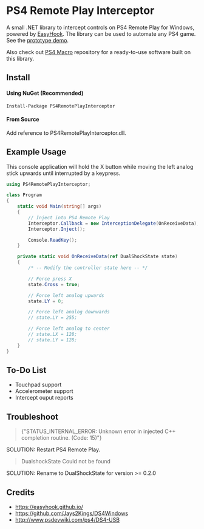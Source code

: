# PS4 Remote Play Interceptor

A small .NET library to intercept controls on PS4 Remote Play for Windows, powered by [EasyHook](https://easyhook.github.io/). The library can be used to automate any PS4 game. See the [prototype demo](https://youtu.be/QjTZsPR-BcI).

Also check out [PS4 Macro](https://github.com/komefai/PS4Macro) repository for a ready-to-use software built on this library.

## Install

#### Using NuGet (Recommended)
```
Install-Package PS4RemotePlayInterceptor
```

#### From Source
Add reference to PS4RemotePlayInterceptor.dll.

## Example Usage

This console application will hold the X button while moving the left analog stick upwards until interrupted by a keypress.

```csharp
using PS4RemotePlayInterceptor;

class Program
{
    static void Main(string[] args)
    {
        // Inject into PS4 Remote Play
        Interceptor.Callback = new InterceptionDelegate(OnReceiveData);
        Interceptor.Inject();

        Console.ReadKey();
    }

    private static void OnReceiveData(ref DualShockState state)
    {
        /* -- Modify the controller state here -- */

        // Force press X
        state.Cross = true;

        // Force left analog upwards
        state.LY = 0;

        // Force left analog downwards
        // state.LY = 255;

        // Force left analog to center
        // state.LX = 128;
        // state.LY = 128;
    }
}
```

## To-Do List

- Touchpad support
- Accelerometer support
- Intercept ouput reports

## Troubleshoot

> {"STATUS_INTERNAL_ERROR: Unknown error in injected C++ completion routine. (Code: 15)"}

SOLUTION: Restart PS4 Remote Play.

> DualshockState Could not be found

SOLUTION: Rename to DualShockState for version >= 0.2.0

## Credits

- https://easyhook.github.io/
- https://github.com/Jays2Kings/DS4Windows
- http://www.psdevwiki.com/ps4/DS4-USB
